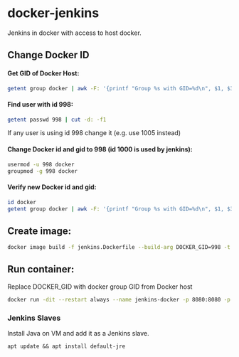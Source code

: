 # docker-jenkins
Jenkins in docker with access to host docker.

## Change Docker ID
#### Get GID of Docker Host:
```sh
getent group docker | awk -F: '{printf "Group %s with GID=%d\n", $1, $3}'
```

#### Find user with id 998:
```sh
getent passwd 998 | cut -d: -f1
```
If any user is using id 998 change it (e.g. use 1005 instead)

#### Change Docker id and gid to 998 (id 1000 is used by jenkins):
```sh
usermod -u 998 docker
groupmod -g 998 docker
```

#### Verify new Docker id and gid:
```sh
id docker
getent group docker | awk -F: '{printf "Group %s with GID=%d\n", $1, $3}'
```

## Create image:
```sh
docker image build -f jenkins.Dockerfile --build-arg DOCKER_GID=998 -t paulcosma/jenkins-docker .
```
## Run container:
Replace DOCKER_GID with docker group GID from Docker host
```sh
docker run -dit --restart always --name jenkins-docker -p 8080:8080 -p 49187:49187 --env JENKINS_SLAVE_AGENT_PORT=49187 -v jenkins_home:/var/jenkins_home -v /var/run/docker.sock:/var/run/docker.sock -v $(which docker):/usr/bin/docker --env JAVA_OPTS=-Dhudson.model.DirectoryBrowserSupport.CSP="" paulcosma/jenkins-docker
```

### Jenkins Slaves
Install Java on VM and add it as a Jenkins slave.
```
apt update && apt install default-jre
```
